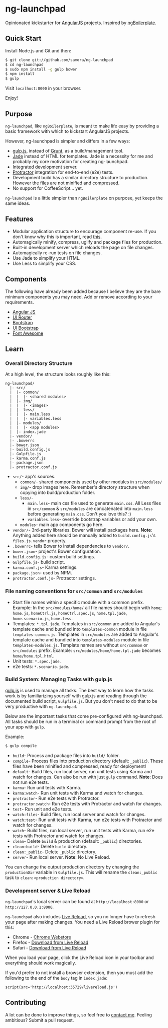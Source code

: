 # ng-launchpad

Opinionated kickstarter for [AngularJS](http://angularjs.org) projects.
Inspired by [ngBoilerplate](https://github.com/ngbp/ngbp).

## Quick Start

Install Node.js and Git and then:

```sh
$ git clone git://github.com/samora/ng-launchpad
$ cd ng-launchpad
$ sudo npm install -g gulp bower
$ npm install
$ gulp
```

Visit `localhost:8000` in your browser.

Enjoy!

## Purpose

`ng-launchpad`, like `ngBoilerplate`, is meant to make life easy by providing a
basic framework with which to kickstart AngularJS projects.

However, ng-launchpad is simpler and differs in a few ways:

* [gulp.js](http://gulpjs.com), instead of [Grunt](http://gruntjs.com), as a build/management tool.
* [Jade](http://jade-lang.com) instead of HTML for templates.
  Jade is a necessity for me and probably my core motivation for creating ng-launchpad.
* Integrated development server.
* [Protractor](https://github.com/angular/protractor) integration for end-to-end (e2e) tests.
* Development build has a similar directory structure to production.
  However the files are not minified and compressed.
* No support for CoffeeScript... yet.

`ng-launchpad` is a little simpler than `ngBoilerplate` on purpose, yet keeps the same ideas.

## Features

* Modular application structure to encourage component re-use.
  If you don't know why this is important, read
  [this](https://medium.com/opinionated-angularjs/9f01b594bf06).
* Automagically minify, compress, uglify and package files for production.
* Built-in development server which reloads the page on file changes.
* Automagically re-run tests on file changes.
* Use Jade to simplify your HTML.
* Use Less to simplify your CSS.

## Components

The following have already been added because I believe they are the bare 
minimum components you may need. Add or remove according to your requirements.

* [Angular JS](http://angularjs.org)
* [UI Router](https://github.com/angular-ui/ui-router)
* [Bootstrap](http://getbootstrap.com/)
* [UI Bootstrap](http://angular-ui.github.io/bootstrap)
* [Font Awesome](http://fontawesome.io)

## Learn 

### Overall Directory Structure

At a high level, the structure looks roughly like this:

```
ng-launchpad/
  |- src/
  |  |- common/
  |  |  |- <shared modules>
  |  |- img/
  |  |  |- <images>
  |  |- less/
  |  |  |- main.less
  |  |  |- variables.less
  |  |- modules/
  |  |  |- <app modules>
  |  |- index.jade
  |- vendor/
  |- .bowerrc
  |- bower.json
  |- build.config.js
  |- Gulpfile.js
  |- karma.conf.js
  |- package.json
  |- protractor.conf.js
```

* `src/`- app's sources.
  * `common/`- shared components used by other modules in `src/modules/`
  * `img/`- drop images here. Remember's directory structure when copying
    into build/production folder.
  * `less/`-
    * `main.less`- main css file used to generate `main.css`.
      All Less files in `src/common` & `src/modules` are concatenated into `main.less`
      before generating `main.css`. Don't you love this? :)
    * `variables.less`- override bootstrap variables or add your own.
  * `modules`- main app components go here.
* `vendor/`- 3rd-party libraries. Bower will install packages here.
  __Note__: Anything added here should be manually added to `build.config.js`'s
  `files.js.vendor` property.
* `.bowerrc`- tells Bower to install dependencies to `vendor/`.
* `bower.json`- project's Bower configuration.
* `build.config.js`- custom build settings.
* `Gulpfile.js`- build script.
* `karma.conf.js`- Karma settings.
* `package.json`- used by NPM.
* `protractor.conf.js`- Protractor settings.




### File naming conventions for `src/common` and `src/modules`

* Start file names within a specific module with a common prefix.
  Example: In the `src/modules/home/` all file names should begin with `home`; 
  `home.js`, `homeCtrl.js`, `homeCtrl.spec.js`, `home.tpl.jade`, `home.scenario.js`,
  `home.less`.
* Templates: `*.tpl.jade`.
  Templates in `src/common` are added to Angular's template cache and
  bundled into `templates-common` module in file `templates-common.js`.
  Templates in `src/modules` are added to Angular's template cache and
  bundled into `templates-modules` module in file `templates-modules.js`.
  Template names are without `src/common` or `src/modules` prefix.
  Example: `src/modules/home/home.tpl.jade` becomes `home/home.tpl.html`.
* Unit tests: `*.spec.jade`.
* e2e tests: `*.scenario.jade`.


### Build System: Managing Tasks with gulp.js

[gulp.js](http://gulpjs.com) is used to manage all tasks. The best way to
learn how the tasks work is by familiarizing yourself with gulp.js and reading
through the documented build script, `Gulpfile.js`. But you don't need to do
that to be very productive with `ng-launchpad`.

Below are the important tasks that come pre-configured with ng-launchpad. All tasks
should be run in a terminal or command prompt from the root of your app  with `gulp`. 

Example:

```sh
$ gulp compile
```

* `build`- Process and package files into `build/` folder.
* `compile`- Process files into production directory (default: `_public`). These
  files have been minified and compressed, ready for deployment!
* `default`- Build files, run local server, run unit tests using Karma and 
  watch for changes. Can also be run with just `gulp` command.
  __Note__: Does not run e2e tests.
* `karma`- Run unit tests with Karma.
* `karma:watch`- Run unit tests with Karma and watch for changes.
* `protractor`- Run e2e tests with Protractor.
* `protractor:watch`- Run e2e tests with Protractor and watch for changes.
* `test`- Run unit and e2e tests.
* `watch:files`- Build files, run local server and watch for changes.
* `watch:test`- Run unit tests with Karma, run e2e tests with Protractor and watch
  for changes.
* `watch`- Build files, run local server, run unit tests with Karma, run e2e tests
  with Protractor and watch for changes.
* `clean`- Delete `build` & production (default: `_public`) directories.
* `clean:build`- Delete `build` directory.
* `clean:_public`- Delete `_public` directory.
* `server`- Run local server. __Note__: No Live Reload.

You can change the output production directory by changing the `productionDir` variable
in `Gulpfile.js`. This will rename the `clean:_public` task to `clean:<production directory>`.

### Development server & Live Reload

`ng-launchpad`'s local server can be found at `http://localhost:8000` or `http://127.0.0.1:8000`.

`ng-launchpad` also includes [Live Reload](http://livereload.com/), so you no longer have to
refresh your page after making changes. You need a Live Reload brower plugin for this:

- Chrome - [Chrome Webstore](https://chrome.google.com/webstore/detail/livereload/jnihajbhpnppcggbcgedagnkighmdlei)
- Firefox - [Download from Live Reload](http://download.livereload.com/2.0.8/LiveReload-2.0.8.xpi)
- Safari - [Download from Live Reload](http://download.livereload.com/2.0.9/LiveReload-2.0.9.safariextz)

When you load your page, click the Live Reload icon in your toolbar and
everything should work magically. 

If you'd prefer to not install a browser extension, then you must add the
following to the end of the `body` tag in `index.jade`:

```jade
script(src='http://localhost:35729/livereload.js')
```

## Contributing

A lot can be done to improve things, so feel free to [contact me](http://samora.me).
Feeling ambitious? Submit a pull request.